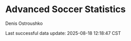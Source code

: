 # Advanced Soccer Statistics
Denis Ostroushko

<!-- gfm -->

Last successful data update: 2025-08-18 12:18:47 CST
